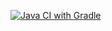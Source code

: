 [![Java CI with Gradle](https://github.com/Khailunen/QA_Pattern_task2/actions/workflows/gradle.yml/badge.svg)](https://github.com/Khailunen/QA_Pattern_task2/actions/workflows/gradle.yml)